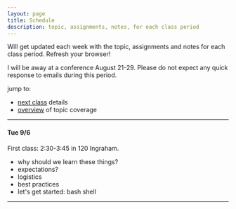```yaml
---
layout: page
title: Schedule
description: topic, assignments, notes, for each class period
---
```


Will get updated each week with the topic, assignments and notes for each class period.
Refresh your browser!

I will be away at a conference August 21-29.
Please do not expect any quick response to emails during this period.

jump to:

- [next class](#T-9/6) details
- [overview](#overview) of topic coverage

---

#### Tue 9/6

First class: 2:30-3:45 in 120 Ingraham.

- why should we learn these things?
- expectations?
- logistics
- best practices
- let's get started: bash shell

<!--
---

#### Thu 9/8

#### Tue 9/13 - Thu 9/15

#### Tue 9/20 - Thu 9/22

#### Tue 9/27 - Thu 9/29

#### Tue 10/4 - Thu 10/6

#### Tue 10/11 - Thu 10/13

#### Tue 10/18 - Thu 10/20

#### Tue 10/25 - Thu 10/27

#### Tue 11/1 - Thu 11/3

#### Tue 11/8 - Thu 11/10

#### Tue 11/15 - Thu 11/17

#### Tue 11/22 - Thu 11/24: no class (Thanksgiving)

#### Tue 11/29 - Thu 12/1

#### Tue 12/6 - Thu 12/8

#### Tue 12/13 - Thu 12/15
-->

--------

<!--
### overview


| week    | topic |
|:--------|:------|
| 9/6-8   | shell: files, pipes, processes |
| 9/13-15 | regular expressions, grep, sed |
| 9/20-22 | ssh, tmux, git |
| 9/27-29 | perl, recall/apply best practices |
| 10/4-6  | perl for a simulation study |
| 10/11-13| intro to python, object-oriented programming |
| 10/18-20| python (cont')  |
| 10/25-27| intro to julia, just-in-time compiled |
| 11/1-3  | julia (cont')   |
| 11/8-10 | midterm project: intro to subject area, get started |
| 11/15-17| project (cont'): practice, practice |
| 11/22   | project (cont'): peer review |
| 11/24   | no class (Thanksgiving) |
| 11/29-12/1| final project |
| 12/6-8  | final project (cont') |
| 12/13-15| final project (cont') |
|---------|---|
|         |   |
{: rules="groups"}
-->

